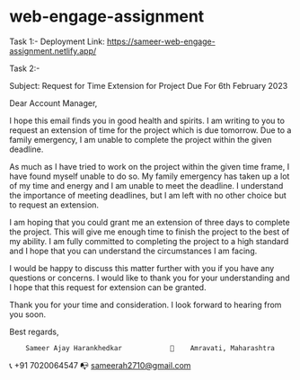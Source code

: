 # web-engage-assignment
Task 1:-
Deployment Link: https://sameer-web-engage-assignment.netlify.app/

Task 2:-

Subject: Request for Time Extension for Project Due For 6th February 2023

Dear Account Manager,

  I hope this email finds you in good health and spirits. 
I am writing to you to request an extension of time for the project which is due tomorrow. Due to a family emergency, 
I am unable to complete the project within the given deadline.

  As much as I have tried to work on the project within the given time frame, 
I have found myself unable to do so.
My family emergency has taken up a lot of my time and energy and I am unable to meet the deadline. 
I understand the importance of meeting deadlines, 
but I am left with no other choice but to request an extension.

  I am hoping that you could grant me an extension of three days to complete the project. 
This will give me enough time to finish the project to the best of my ability. 
I am fully committed to completing the project to a high standard and 
I hope that you can understand the circumstances I am facing.

  I would be happy to discuss this matter further with you if you have any questions or concerns. 
I would like to thank you for your understanding and I hope that this request for extension can be granted.

Thank you for your time and consideration. I look forward to hearing from you soon.

Best regards,

        Sameer Ajay Harankhedkar            📍    Amravati, Maharashtra
📞        +91 7020064547                   📭    sameerah2710@gmail.com
